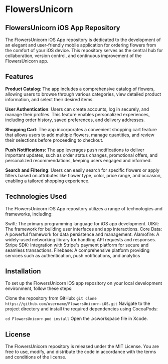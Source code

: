 # FlowersUnicorn

## FlowersUnicorn iOS App Repository
The FlowersUnicorn iOS App repository is dedicated to the development of an elegant and user-friendly mobile application for ordering flowers from the comfort of your iOS device. This repository serves as the central hub for collaboration, version control, and continuous improvement of the FlowersUnicorn app.

## Features
**Product Catalog**: The app includes a comprehensive catalog of flowers, allowing users to browse through various categories, view detailed product information, and select their desired items.

**User Authentication**: Users can create accounts, log in securely, and manage their profiles. This feature enables personalized experiences, including order history, saved preferences, and delivery addresses.

**Shopping Cart**: The app incorporates a convenient shopping cart feature that allows users to add multiple flowers, manage quantities, and review their selections before proceeding to checkout.

**Push Notifications**: The app leverages push notifications to deliver important updates, such as order status changes, promotional offers, and personalized recommendations, keeping users engaged and informed.

**Search and Filtering**: Users can easily search for specific flowers or apply filters based on attributes like flower type, color, price range, and occasion, enabling a tailored shopping experience.

## Technologies Used
The FlowersUnicorn iOS App repository utilizes a range of technologies and frameworks, including:

Swift: The primary programming language for iOS app development.
UIKit: The framework for building user interfaces and app interactions.
Core Data: A powerful framework for data persistence and management.
Alamofire: A widely-used networking library for handling API requests and responses.
Stripe SDK: Integration with Stripe's payment platform for secure and seamless transactions.
Firebase: A comprehensive platform providing services such as authentication, push notifications, and analytics

## Installation
To set up the FlowersUnicorn iOS app repository on your local development environment, follow these steps:

Clone the repository from GitHub:
`git clone https://github.com/username/FlowersUnicorn-iOS.git`
Navigate to the project directory and install the required dependencies using CocoaPods:

`cd FlowersUnicorn`
`pod install`
Open the .xcworkspace file in Xcode.



## License
The FlowersUnicorn repository is released under the MIT License. You are free to use, modify, and distribute the code in accordance with the terms and conditions of the license.

